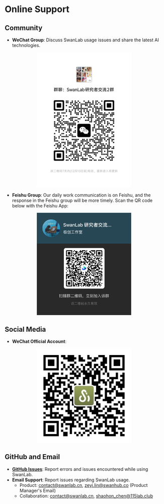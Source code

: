 # Online Support

## Community

- **WeChat Group**: Discuss SwanLab usage issues and share the latest AI technologies.

<div align="center">
<img src="/assets/wechat-QR-Code.png" width=300>
</div>

- **Feishu Group**: Our daily work communication is on Feishu, and the response in the Feishu group will be more timely. Scan the QR code below with the Feishu App:

<div align="center">
<img src="/assets/feishu-QR-Code.png" width=300>
</div>

## Social Media
- **WeChat Official Account**:

<div align="center">
<img src="/assets/wechat.jpg" width=300>
</div>

## GitHub and Email
- **[GitHub Issues](https://github.com/SwanHubX/SwanLab/issues)**: Report errors and issues encountered while using SwanLab.
- **Email Support**: Report issues regarding SwanLab usage.
  - Product: <contact@swanlab.cn>, <zeyi.lin@swanhub.co> (Product Manager's Email)
  - Collaboration: <contact@swanlab.cn>, <shaohon_chen@115lab.club>